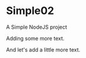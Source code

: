 Simple02
========

A Simple NodeJS project

Adding some more text.

And let's add a little more text.